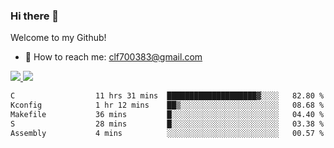 ### Hi there 👋

<!--
**clingfei/clingfei** is a ✨ _special_ ✨ repository because its `README.md` (this file) appears on your GitHub profile.

Here are some ideas to get you started:

- 🔭 I’m currently working on ...
- 🌱 I’m currently learning ...
- 👯 I’m looking to collaborate on ...
- 🤔 I’m looking for help with ...
- 💬 Ask me about ...
- 📫 How to reach me: ...
- 😄 Pronouns: ...
- ⚡ Fun fact: ...
-->
Welcome to my Github!
- 📧 How to reach me: clf700383@gmail.com

<a href="https://github.com/anuraghazra/github-readme-stats">
  <img src="https://github-readme-stats.vercel.app/api?username=clingfei&count_private=true&show_icons=true&include_all_commits=true&line_height=21&hide_border=true&repo=github-readme-stats" />
</a>
<a href="https://github.com/anuraghazra/convoychat">
  <img src="https://github-readme-stats.vercel.app/api/top-langs/?username=clingfei&hide=Tcl,Perl,Makefile,CSS,HTML,Yacc,Lex,Verilog&langs_count=6&layout=compact&hide_border=true&repo=convoychat" />
</a>

<!--START_SECTION:waka-->

```txt
C                  11 hrs 31 mins  ████████████████████▓░░░░   82.80 %
Kconfig            1 hr 12 mins    ██▒░░░░░░░░░░░░░░░░░░░░░░   08.68 %
Makefile           36 mins         █░░░░░░░░░░░░░░░░░░░░░░░░   04.40 %
S                  28 mins         █░░░░░░░░░░░░░░░░░░░░░░░░   03.38 %
Assembly           4 mins          ░░░░░░░░░░░░░░░░░░░░░░░░░   00.57 %
```

<!--END_SECTION:waka-->
